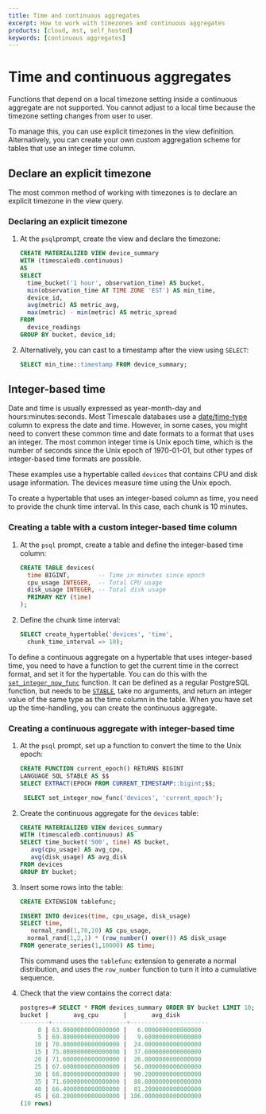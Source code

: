 ```yaml
---
title: Time and continuous aggregates
excerpt: How to work with timezones and continuous aggregates
products: [cloud, mst, self_hosted]
keywords: [continuous aggregates]
---
```


# Time and continuous aggregates

Functions that depend on a local timezone setting inside a continuous aggregate
are not supported. You cannot adjust to a local time because the timezone setting
changes from user to user.

To manage this, you can use explicit timezones in the view definition.
Alternatively, you can create your own custom aggregation scheme for tables that
use an integer time column.

## Declare an explicit timezone

The most common method of working with timezones is to declare an explicit
timezone in the view query.

<Procedure>

### Declaring an explicit timezone

1.  At the `psql`prompt, create the view and declare the timezone:

    ```sql
    CREATE MATERIALIZED VIEW device_summary
    WITH (timescaledb.continuous)
    AS
    SELECT
      time_bucket('1 hour', observation_time) AS bucket,
      min(observation_time AT TIME ZONE 'EST') AS min_time,
      device_id,
      avg(metric) AS metric_avg,
      max(metric) - min(metric) AS metric_spread
    FROM
      device_readings
    GROUP BY bucket, device_id;
    ```

1.  Alternatively, you can cast to a timestamp after the view using `SELECT`:

    ```sql
    SELECT min_time::timestamp FROM device_summary;
    ```

</Procedure>

## Integer-based time

Date and time is usually expressed as year-month-day and hours:minutes:seconds.
Most Timescale databases use a [date/time-type][postgres-date-time] column to
express the date and time. However, in some cases, you might need to convert
these common time and date formats to a format that uses an integer. The most
common integer time is Unix epoch time, which is the number of seconds since the
Unix epoch of 1970-01-01, but other types of integer-based time formats are
possible.

These examples use a hypertable called `devices` that contains CPU and disk
usage information. The devices measure time using the Unix epoch.

To create a hypertable that uses an integer-based column as time, you need to
provide the chunk time interval. In this case, each chunk is 10 minutes.

<Procedure>

### Creating a table with a custom integer-based time column

1.  At the `psql` prompt, create a table and define the integer-based time column:

    ```sql
    CREATE TABLE devices(
      time BIGINT,        -- Time in minutes since epoch
      cpu_usage INTEGER,  -- Total CPU usage
      disk_usage INTEGER, -- Total disk usage
      PRIMARY KEY (time)
    );
    ```

1.  Define the chunk time interval:

    ```sql
    SELECT create_hypertable('devices', 'time',
      chunk_time_interval => 10);
    ```

</Procedure>

To define a continuous aggregate on a hypertable that uses integer-based time,
you need to have a function to get the current time in the correct format, and
set it for the hypertable. You can do this with the
[`set_integer_now_func`][api-set-integer-now-func]
function. It can be defined as a regular PostgreSQL function, but needs to be
[`STABLE`][pg-func-stable],
take no arguments, and return an integer value of the same type as the time
column in the table. When you have set up the time-handling, you can create the
continuous aggregate.

<Procedure>

### Creating a continuous aggregate with integer-based time

1.  At the `psql` prompt, set up a function to convert the time to the Unix epoch:

    ```sql
    CREATE FUNCTION current_epoch() RETURNS BIGINT
    LANGUAGE SQL STABLE AS $$
    SELECT EXTRACT(EPOCH FROM CURRENT_TIMESTAMP::bigint;$$;

     SELECT set_integer_now_func('devices', 'current_epoch');
     ```

1.  Create the continuous aggregate for the `devices` table:

    ```sql
    CREATE MATERIALIZED VIEW devices_summary
    WITH (timescaledb.continuous) AS
    SELECT time_bucket('500', time) AS bucket,
       avg(cpu_usage) AS avg_cpu,
       avg(disk_usage) AS avg_disk
    FROM devices
    GROUP BY bucket;
    ```

1.  Insert some rows into the table:

    ```sql
    CREATE EXTENSION tablefunc;

    INSERT INTO devices(time, cpu_usage, disk_usage)
    SELECT time,
       normal_rand(1,70,10) AS cpu_usage,
      normal_rand(1,2,1) * (row_number() over()) AS disk_usage
    FROM generate_series(1,10000) AS time;
    ```

    This command uses the `tablefunc` extension to generate a normal
    distribution, and uses the `row_number` function to turn it into a
    cumulative sequence.
1.  Check that the view contains the correct data:

    ```sql
    postgres=# SELECT * FROM devices_summary ORDER BY bucket LIMIT 10;
    bucket |       avg_cpu       |       avg_disk
    --------+---------------------+----------------------
         0 | 63.0000000000000000 |   6.0000000000000000
         5 | 69.8000000000000000 |   9.6000000000000000
        10 | 70.8000000000000000 |  24.0000000000000000
        15 | 75.8000000000000000 |  37.6000000000000000
        20 | 71.6000000000000000 |  26.8000000000000000
        25 | 67.6000000000000000 |  56.0000000000000000
        30 | 68.8000000000000000 |  90.2000000000000000
        35 | 71.6000000000000000 |  88.8000000000000000
        40 | 66.4000000000000000 |  81.2000000000000000
        45 | 68.2000000000000000 | 106.0000000000000000
    (10 rows)
    ```

</Procedure>

[api-set-integer-now-func]: /api/:currentVersion:/hypertable/set_integer_now_func
[pg-func-stable]: https://www.postgresql.org/docs/current/static/sql-createfunction.html
[postgres-date-time]: https://www.postgresql.org/docs/current/datatype-datetime.html
